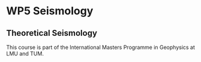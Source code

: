 # WP5 Seismology
## Theoretical Seismology

This course is part of the International Masters Programme in Geophysics at LMU and TUM.
